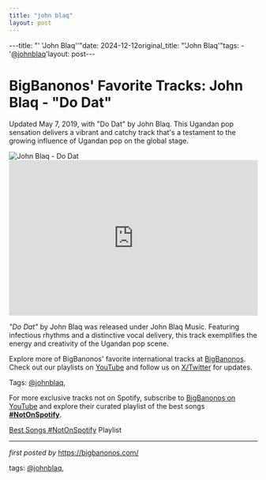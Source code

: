 ```yaml
---
title: "john blaq"
layout: post
---
```

---title: "' 'John Blaq''"date: 2024-12-12original_title: "'John Blaq'"tags:  - '[@johnblaq](/tags/johnblaq/)'layout: post---<!-- Post Title --><h1 >BigBanonos' Favorite Tracks: John Blaq - "Do Dat"</h1> <!-- Introductory Text --><p >Updated May 7, 2019, with "Do Dat" by John Blaq. This Ugandan pop sensation delivers a vibrant and catchy track that's a testament to the growing influence of Ugandan pop on the global stage.</p> <!-- Featured Image --><div > <img src="https://upload.wikimedia.org/wikipedia/commons/2/20/John_Blaq_Ugandan_artist.jpg" alt="John Blaq - Do Dat" /></div> <!-- YouTube Video Embed --><div > <iframe width="100%" height="315" src="https://www.youtube.com/embed/tY2nTrI4W6w" title="John Blaq - 'Do Dat' (Official Video)" frameborder="0" allow="accelerometer; autoplay; encrypted-media; gyroscope; picture-in-picture; web-share" referrerpolicy="strict-origin-when-cross-origin" allowfullscreen></iframe></div> <!-- Song Information --><div > <p><em>"Do Dat"</em> by John Blaq was released under John Blaq Music. Featuring infectious rhythms and a distinctive vocal delivery, this track exemplifies the energy and creativity of the Ugandan pop scene.</p></div> <!-- Footer Links --><div > <p>Explore more of BigBanonos' favorite international tracks at <a href="https://bigbanonos.com/" target="_blank">BigBanonos</a>. Check out our playlists on <a href="https://www.youtube.com/[@BigBanonos](/tags/BigBanonos/)" target="_blank">YouTube</a> and follow us on <a href="https://x.com/bigbanonos" target="_blank">X/Twitter</a> for updates.</p></div> <!-- Tags --><p >Tags: [@johnblaq](/tags/johnblaq/),</p><!--Subscribe and Playlist Links--><div>    <p>For more exclusive tracks not on Spotify, subscribe to <a href="https://www.youtube.com/[@BigBanonos](/tags/BigBanonos/)" target="_blank">BigBanonos on YouTube</a> and explore their curated playlist of the best songs <strong>[#NotOnSpotify](/tags/NotOnSpotify/)</strong>.</p>    <p><a href="https://www.youtube.com/playlist?list=PLtuNtuTatqI0kFahUCbtbfenC_ET5O_tr" target="_blank">Best Songs [#NotOnSpotify](/tags/NotOnSpotify/) Playlist<br /></a></p></div><hr /><p><em>first posted by</em> <a href="https://bigbanonos.com/" rel="noopener" target="_new">https://bigbanonos.com/</a></p><p>tags: [@johnblaq](/tags/johnblaq/),</p>